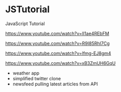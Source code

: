 # JSTutorial

JavaScript Tutorial

https://www.youtube.com/watch?v=lI1ae4REbFM

https://www.youtube.com/watch?v=R9I85RhI7Cg

https://www.youtube.com/watch?v=lfmg-EJ8gm4

https://www.youtube.com/watch?v=xB3ZmUH6GqU

-   weather app
-   simplified twitter clone
-   newsfeed pulling latest articles from API

